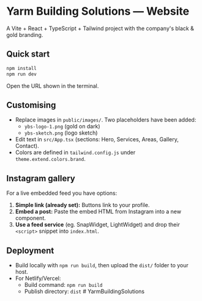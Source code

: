 # Yarm Building Solutions — Website

A Vite + React + TypeScript + Tailwind project with the company's black & gold branding.

## Quick start

```bash
npm install
npm run dev
```

Open the URL shown in the terminal.

## Customising

- Replace images in `public/images/`. Two placeholders have been added:
  - `ybs-logo-1.png` (gold on dark)
  - `ybs-sketch.png` (logo sketch)
- Edit text in `src/App.tsx` (sections: Hero, Services, Areas, Gallery, Contact).
- Colors are defined in `tailwind.config.js` under `theme.extend.colors.brand`.

## Instagram gallery

For a live embedded feed you have options:

1. **Simple link (already set):** Buttons link to your profile.
2. **Embed a post:** Paste the embed HTML from Instagram into a new component.
3. **Use a feed service** (eg. SnapWidget, LightWidget) and drop their `<script>` snippet into `index.html`.

## Deployment

- Build locally with `npm run build`, then upload the `dist/` folder to your host.
- For Netlify/Vercel:
  - Build command: `npm run build`
  - Publish directory: `dist`
#   Y a r m B u i l d i n g S o l u t i o n s  
 